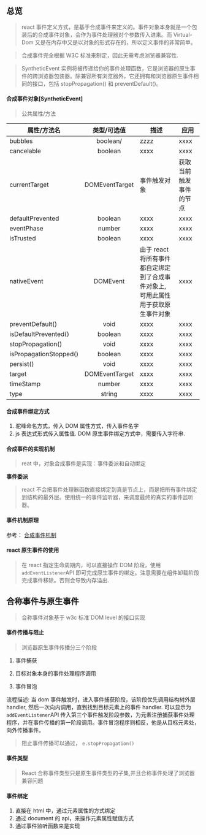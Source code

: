 ## 总览

> react 事件定义方式，是基于合成事件来定义的。事件对象本身就是一个包装后的合成事件对象，会作为事件处理器对个参数传入进来。而 Virtual-Dom 又是在内存中又是以对象的形式存在的，所以定义事件的非常简单。

> 合成事件完全根据 W3C 标准来制定，因此无需考虑浏览器兼容性.

> SyntheticEvent 实例将被传递给你的事件处理函数，它是浏览器的原生事件的跨浏览器包装器。除兼容所有浏览器外，它还拥有和浏览器原生事件相同的接口，包括 stopPropagation() 和 preventDefault()。

#### 合成事件对象[SyntheticEvent]

> 公共属性/方法

| 属性/方法名            |  类型/可选值   | 描述                                                                              | 应用                   |
| ---------------------- | :------------: | --------------------------------------------------------------------------------- | ---------------------- |
| bubbles                |    boolean/    | zzzz                                                                              | xxxx                   |
| cancelable             |    boolean     | xxxx                                                                              | xxxx                   |
| currentTarget          | DOMEventTarget | 事件触发对象                                                                      | 获取当前触发事件的节点 |
| defaultPrevented       |    boolean     | xxxx                                                                              | xxxx                   |
| eventPhase             |     number     | xxxx                                                                              | xxxx                   |
| isTrusted              |    boolean     | xxxx                                                                              | xxxx                   |
| nativeEvent            |    DOMEvent    | 由于 react 将所有事件都自定绑定到了合成事件对象上, 可用此属性用于获取原生事件对象 | xxxx                   |
| preventDefault()       |      void      | xxxx                                                                              | xxxx                   |
| isDefaultPrevented()   |    boolean     | xxxx                                                                              | xxxx                   |
| stopPropagation()      |      void      | xxxx                                                                              | xxxx                   |
| isPropagationStopped() |    boolean     | xxxx                                                                              | xxxx                   |
| persist()              |      void      | xxxx                                                                              | xxxx                   |
| target                 | DOMEventTarget | xxxx                                                                              | xxxx                   |
| timeStamp              |     number     | xxxx                                                                              | xxxx                   |
| type                   |     string     | xxxx                                                                              | xxxx                   |

#### 合成事件绑定方式

1. 驼峰命名方式，传入 DOM 属性方式，传入事件名字
2. js 表达式形式传入属性值. DOM 原生事件绑定方式中，需要传入字符串.

#### 合成事件的实现机制

> reat 中，对象合成事件是实现：事件委派和自动绑定

**事件委派**

> react 不会把事件处理器函数直接绑定到真是节点上，而是把所有事件绑定到结构的最外层。使用统一的事件监听器，来调度最终的真实的事件监听器。

#### 事件机制原理

参考：
[合成事件机制](https://segmentfault.com/a/1190000039108951###)

#### react 原生事件的使用

> 在 react 指定生命周期内，可以直接操作 DOM 阶段，使用`addEventListener`API 即可完成原生事件的绑定。注意需要在组件卸载阶段完成事件移除。否则会导致内存溢出.

## 合称事件与原生事件

> 合称事件对象基于 w3c 标准`DOM level 的接口实现

#### 事件传播与阻止

> 浏览器原生事件传播分三个阶段

1. 事件捕获

2. 目标对象本身的事件处理程序调用

3. 事件冒泡

流程描述: 当 dom 事件触发时，进入事件捕获阶段，该阶段优先调用结构树外层 handler, 然后一次向内调用，直到找到目标元素上的事件 handler. 可以显示为`addEventListener`API 传入第三个事件触发阶段参数，为元素注册捕获事件处理程序，并在事件传播的第一阶段调用。事件冒泡程序则相反，他是从目标元素处，向外传播事件。

> 阻止事件传播可以通过， `e.stopPropagation()`

#### 事件类型

> React 合称事件类型只是原生事件类型的子集,并且合称事件处理了浏览器兼容问题

#### 事件绑定

1. 直接在 html 中，通过元素属性的方式绑定
2. 通过 document 的 api，来操作元素属性赋值方式
3. 通过事件监听函数来是实现

